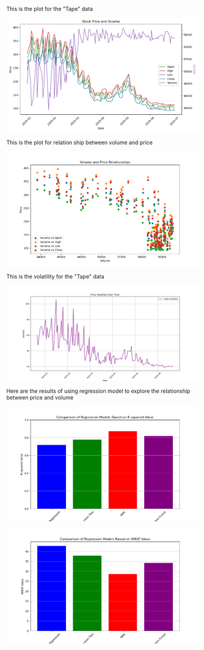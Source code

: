 This is the plot for the "Tape" data

![](https://github.com/UoB-DSMP-2023-24/dsmp-2024-group-16/blob/wilsonzhou123-code/visualization/PriceAndVolume.png)


This is the plot for relation ship between volume and price

![](https://github.com/UoB-DSMP-2023-24/dsmp-2024-group-16/blob/wilsonzhou123-code/visualization/relationship.png)


This is the volatility for the "Tape" data

![](https://github.com/UoB-DSMP-2023-24/dsmp-2024-group-16/blob/wilsonzhou123-code/visualization/Volatility.png)

Here are the results of using regression model to explore the relationship  between price and volume


![](https://github.com/UoB-DSMP-2023-24/dsmp-2024-group-16/blob/wilsonzhou123-code/visualization/R-square.png)



![](https://github.com/UoB-DSMP-2023-24/dsmp-2024-group-16/blob/wilsonzhou123-code/visualization/RMSE.png)